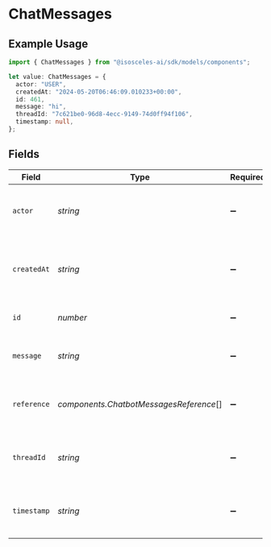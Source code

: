 # ChatMessages

## Example Usage

```typescript
import { ChatMessages } from "@isosceles-ai/sdk/models/components";

let value: ChatMessages = {
  actor: "USER",
  createdAt: "2024-05-20T06:46:09.010233+00:00",
  id: 461,
  message: "hi",
  threadId: "7c621be0-96d8-4ecc-9149-74d0ff94f106",
  timestamp: null,
};
```

## Fields

| Field                                                  | Type                                                   | Required                                               | Description                                            | Example                                                |
| ------------------------------------------------------ | ------------------------------------------------------ | ------------------------------------------------------ | ------------------------------------------------------ | ------------------------------------------------------ |
| `actor`                                                | *string*                                               | :heavy_minus_sign:                                     | The actor of the message, either USER or AI            | USER                                                   |
| `createdAt`                                            | *string*                                               | :heavy_minus_sign:                                     | The timestamp when the message was created             | 2024-05-20T06:46:09.010233+00:00                       |
| `id`                                                   | *number*                                               | :heavy_minus_sign:                                     | The ID of the message                                  | 461                                                    |
| `message`                                              | *string*                                               | :heavy_minus_sign:                                     | The content of the message                             | hi                                                     |
| `reference`                                            | *components.ChatbotMessagesReference*[]                | :heavy_minus_sign:                                     | The list of references associated with the interaction |                                                        |
| `threadId`                                             | *string*                                               | :heavy_minus_sign:                                     | The ID of the thread the message belongs to            | 7c621be0-96d8-4ecc-9149-74d0ff94f106                   |
| `timestamp`                                            | *string*                                               | :heavy_minus_sign:                                     | The timestamp of the message, if available             | <nil>                                                  |